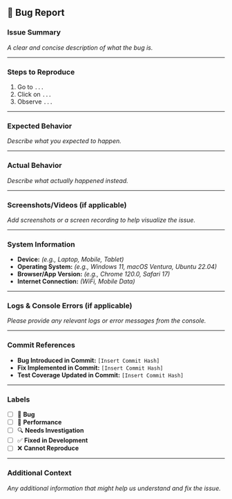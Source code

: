 ## 🐞 Bug Report

### **Issue Summary**
_A clear and concise description of what the bug is._

---

### **Steps to Reproduce**
1. Go to `...`
2. Click on `...`
3. Observe `...`

---

### **Expected Behavior**
_Describe what you expected to happen._

---

### **Actual Behavior**
_Describe what actually happened instead._

---

### **Screenshots/Videos (if applicable)**
_Add screenshots or a screen recording to help visualize the issue._

---

### **System Information**
- **Device:** _(e.g., Laptop, Mobile, Tablet)_
- **Operating System:** _(e.g., Windows 11, macOS Ventura, Ubuntu 22.04)_
- **Browser/App Version:** _(e.g., Chrome 120.0, Safari 17)_
- **Internet Connection:** _(WiFi, Mobile Data)_

---

### **Logs & Console Errors (if applicable)**
_Please provide any relevant logs or error messages from the console._

---

### **Commit References**
- **Bug Introduced in Commit:** `[Insert Commit Hash]`
- **Fix Implemented in Commit:** `[Insert Commit Hash]`
- **Test Coverage Updated in Commit:** `[Insert Commit Hash]`

---

### **Labels**
- [ ] 🐛 **Bug**
- [ ] 🚀 **Performance**
- [ ] 🔍 **Needs Investigation**
- [ ] ✅ **Fixed in Development**
- [ ] ❌ **Cannot Reproduce**

---

### **Additional Context**
_Any additional information that might help us understand and fix the issue._
